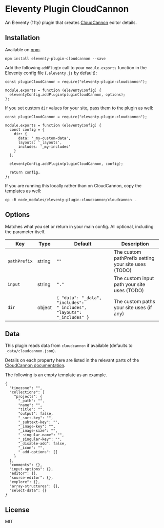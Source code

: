 # Eleventy Plugin CloudCannon

An Eleventy (11ty) plugin that creates [CloudCannon](https://cloudcannon.com/) editor details.

## Installation

Available on [npm](https://www.npmjs.com/package/eleventy-plugin-cloudcannon).

```
npm install eleventy-plugin-cloudcannon --save
```

Add the following `addPlugin` call to your `module.exports` function in the Eleventy config file
(`.eleventy.js` by default):

```
const pluginCloudCannon = require("eleventy-plugin-cloudcannon");

module.exports = function (eleventyConfig) {
  eleventyConfig.addPlugin(pluginCloudCannon, options);
};
```

If you set custom `dir` values for your site, pass them to the plugin as well:

```
const pluginCloudCannon = require("eleventy-plugin-cloudcannon");

module.exports = function (eleventyConfig) {
  const config = {
    dir: {
      data: '_my-custom-data',
      layouts: '_layouts',
      includes: '_my-includes'
    }
  };

  eleventyConfig.addPlugin(pluginCloudCannon, config);

  return config;
};
```

If you are running this locally rather than on CloudCannon, copy the templates as well:

```
cp -R node_modules/eleventy-plugin-cloudcannon/cloudcannon .
```

## Options

Matches what you set or return in your main config. All optional, including the parameter itself.

| Key          | Type   | Default                                                                | Description                                         |
| ------------ | ------ | ---------------------------------------------------------------------- | --------------------------------------------------- |
| `pathPrefix` | string | `""`                                                                   | The custom pathPrefix setting your site uses (TODO) |
| `input`      | string | `"."`                                                                  | The custom input path your site uses         (TODO) |
| `dir`        | object | `{ "data": "_data", "includes": "_includes", "layouts": "_includes" }` | The custom paths your site uses (if any)            |

## Data

This plugin reads data from `cloudcannon` if available (defaults to `_data/cloudcannon.json`).

Details on each property here are listed in the relevant parts of the
[CloudCannon documentation](https://cloudcannon.com/documentation/).

The following is an empty template as an example.

```
{
  "timezone": "",
  "collections": {
    "projects": {
      "_path": "",
      "name": "",
      "title": "",
      "output": false,
      "_sort-key": "",
      "_subtext-key": "",
      "_image-key": "",
      "_image-size": "",
      "_singular-name": "",
      "_singular-key": "",
      "_disable-add": false,
      "_icon": "",
      "_add-options": []
    }
  },
  "comments": {},
  "input-options": {},
  "editor": {},
  "source-editor": {},
  "explore": {},
  "array-structures": {},
  "select-data": {}
}
```

## License

MIT
